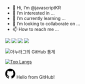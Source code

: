 - 👋 Hi, I’m @javascriptKR
- 👀 I’m interested in ...
- 🌱 I’m currently learning ...
- 💞️ I’m looking to collaborate on ...
- 📫 How to reach me ...

<!---
javascriptKR/javascriptKR is a ✨ special ✨ repository because its `README.md` (this file) appears on your GitHub profile.
You can click the Preview link to take a look at your changes.
--->
<a href="버튼을 눌렀을 때 이동할 링크" target="_blank"><img src="https://img.shields.io/badge/Python-white?style=plastic&logo=Python&logoColor=#007396"/></a>
<a href="버튼을 눌렀을 때 이동할 링크" target="_blank"><img src="https://img.shields.io/badge/Java-white?style=plastic&logo=Java&logoColor=#FECC00"/></a>
<a href="버튼을 눌렀을 때 이동할 링크" target="_blank"><img src="https://img.shields.io/badge/C++-white?style=plastic&logo=C++&logoColor=#00599C"/></a>
<a href="버튼을 눌렀을 때 이동할 링크" target="_blank"><img src="https://img.shields.io/badge/Docker-white?style=plastic&logo=Docker&logoColor=#2496ED"/></a>

![아누라그의 GitHub 통계](https://github-readme-stats.vercel.app/api?username=javascriptKR&show_icons=true&theme=vue-dark )

[![Top Langs](https://github-readme-stats.vercel.app/api/top-langs/?username=javascriptKR&exclude_repo=github-readme-stats,anuraghazra.github.io)](https://github.com/anuraghazra/github-readme-stats)

<span class="anim-fade-in">
  <!-- <%= octicon("mark-github", :height => 32, :class => "v-align-middle mr-2") %> -->
  <svg height="32" class="octicon octicon-mark-github v-align-middle mr-2" viewBox="0 0 16 16" version="1.1" width="32" aria-hidden="true"><path fill-rule="evenodd" d="M8 0C3.58 0 0 3.58 0 8c0 3.54 2.29 6.53 5.47 7.59.4.07.55-.17.55-.38 0-.19-.01-.82-.01-1.49-2.01.37-2.53-.49-2.69-.94-.09-.23-.48-.94-.82-1.13-.28-.15-.68-.52-.01-.53.63-.01 1.08.58 1.23.82.72 1.21 1.87.87 2.33.66.07-.52.28-.87.51-1.07-1.78-.2-3.64-.89-3.64-3.95 0-.87.31-1.59.82-2.15-.08-.2-.36-1.02.08-2.12 0 0 .67-.21 2.2.82.64-.18 1.32-.27 2-.27.68 0 1.36.09 2 .27 1.53-1.04 2.2-.82 2.2-.82.44 1.1.16 1.92.08 2.12.51.56.82 1.27.82 2.15 0 3.07-1.87 3.75-3.65 3.95.29.25.54.73.54 1.48 0 1.07-.01 1.93-.01 2.2 0 .21.15.46.55.38A8.013 8.013 0 0 0 16 8c0-4.42-3.58-8-8-8z"></path></svg>
  Hello from GitHub!
</span>

